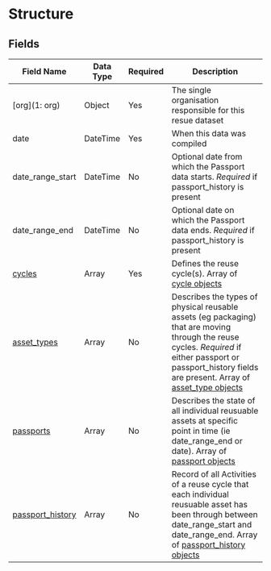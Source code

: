 # Structure


## Fields

Field Name | Data Type | Required | Description
---------- | --------- | -------- | -----------
[org](1: org)|Object|Yes|The single organisation responsible for this resue dataset
date|DateTime|Yes|When this data was compiled
date_range_start|DateTime|No|Optional date from which the Passport data starts. *Required* if passport_history is present
date_range_end|DateTime|No|Optional date on which the Passport data ends. *Required* if passport_history is present
[cycles](2:%2cycle)|Array|Yes|Defines the reuse cycle(s). Array of [cycle objects](2:%2cycle)
[asset_types](3:%2asset_types)|Array|No|Describes the types of physical reusable assets (eg packaging) that are moving through the reuse cycles. *Required* if either passport or passport_history fields are present. Array of [asset_type objects](3:%2asset_type)
[passports](4:%2passport)|Array|No|Describes the state of all individual reusuable assets at specific point in time (ie date_range_end or date). Array of [passport objects](4:%2passport)
[passport_history](5:%2passport_history)|Array|No|Record of all Activities of a reuse cycle that each individual reusuable asset has been through between date_range_start and date_range_end. Array of [passport_history objects](5:%2passport_history)
